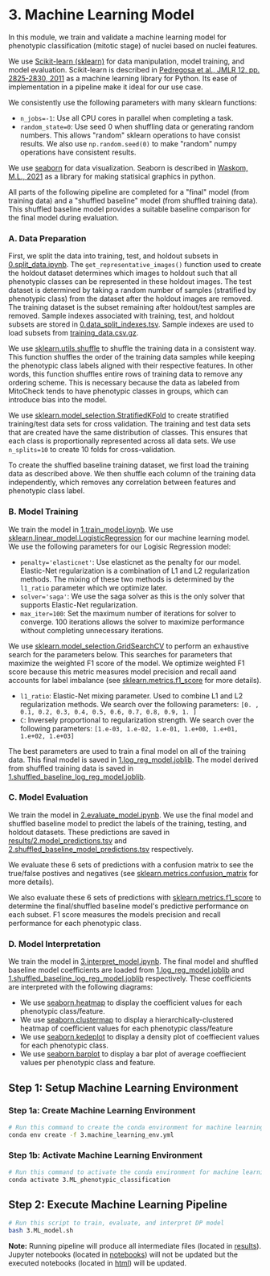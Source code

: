# 3. Machine Learning Model

In this module, we train and validate a machine learning model for phenotypic classification (mitotic stage) of nuclei based on nuclei features.

We use [Scikit-learn (sklearn)](https://scikit-learn.org/) for data manipulation, model training, and model evaluation.
Scikit-learn is described in [Pedregosa et al., JMLR 12, pp. 2825-2830, 2011](http://jmlr.csail.mit.edu/papers/v12/pedregosa11a.html) as a machine learning library for Python.
Its ease of implementation in a pipeline make it ideal for our use case.

We consistently use the following parameters with many sklearn functions:

- `n_jobs=-1`: Use all CPU cores in parallel when completing a task.
- `random_state=0`: Use seed 0 when shuffling data or generating random numbers.
This allows "random" sklearn operations to have consist results.
We also use `np.random.seed(0)` to make "random" numpy operations have consistent results.

We use [seaborn](https://seaborn.pydata.org/) for data visualization. 
Seaborn is described in [Waskom, M.L., 2021](https://doi.org/10.21105/joss.03021) as a library for making statisical graphics in python.

All parts of the following pipeline are completed for a "final" model (from training data) and a "shuffled baseline" model (from shuffled training data).
This shuffled baseline model provides a suitable baseline comparison for the final model during evaluation.

### A. Data Preparation

First, we split the data into training, test, and holdout subsets in [0.split_data.ipynb](notebooks/0.split_data.ipynb).
The `get_representative_images()` function used to create the holdout dataset determines which images to holdout such that all phenotypic classes can be represented in these holdout images.
The test dataset is determined by taking a random number of samples (stratified by phenotypic class) from the dataset after the holdout images are removed.
The training dataset is the subset remaining after holdout/test samples are removed.
Sample indexes associated with training, test, and holdout subsets are stored in [0.data_split_indexes.tsv](results/0.data_split_indexes.tsv).
Sample indexes are used to load subsets from [training_data.csv.gz](../1.format_data/data/training_data.csv.gz).

We use [sklearn.utils.shuffle](https://scikit-learn.org/stable/modules/generated/sklearn.utils.shuffle.html) to shuffle the training data in a consistent way.
This function shuffles the order of the training data samples while keeping the phenotypic class labels aligned with their respective features.
In other words, this function shuffles entire rows of training data to remove any ordering scheme.
This is necessary because the data as labeled from MitoCheck tends to have phenotypic classes in groups, which can introduce bias into the model.

We use [sklearn.model_selection.StratifiedKFold](https://scikit-learn.org/stable/modules/generated/sklearn.model_selection.StratifiedKFold.html) to create stratified training/test data sets for cross validation.
The training and test data sets that are created have the same distribution of classes.
This ensures that each class is proportionally represented across all data sets.
We use `n_splits=10` to create 10 folds for cross-validation.

To create the shuffled baseline training dataset, we first load the training data as described above. 
We then shuffle each column of the training data independently, which removes any correlation between features and phenotypic class label.

### B. Model Training

We train the model in [1.train_model.ipynb](notebooks/1.train_model.ipynb).
We use [sklearn.linear_model.LogisticRegression](https://scikit-learn.org/stable/modules/generated/sklearn.linear_model.LogisticRegression.html) for our machine learning model.
We use the following parameters for our Logisic Regression model:

- `penalty='elasticnet'`: Use elasticnet as the penalty for our model.
Elastic-Net regularization is a combination of L1 and L2 regularization methods.
The mixing of these two methods is determined by the `l1_ratio` parameter which we optimize later.
- `solver='saga'`: We use the saga solver as this is the only solver that supports Elastic-Net regularization.
- `max_iter=100`: Set the maximum number of iterations for solver to converge. 100 iterations allows the solver to maximize performance without completing unnecessary iterations.

We use [sklearn.model_selection.GridSearchCV](https://scikit-learn.org/stable/modules/generated/sklearn.model_selection.GridSearchCV.html#sklearn.model_selection.GridSearchCV) to perform an exhaustive search for the parameters below. This searches for parameters that maximize the weighted F1 score of the model. We optimize weighted F1 score because this metric measures model precision and recall aand accounts for label imbalance (see [sklearn.metrics.f1_score](https://scikit-learn.org/stable/modules/generated/sklearn.metrics.f1_score.html) for more details).

- `l1_ratio`: Elastic-Net mixing parameter.
Used to combine L1 and L2 regularization methods.
We search over the following parameters: `[0. , 0.1, 0.2, 0.3, 0.4, 0.5, 0.6, 0.7, 0.8, 0.9, 1. ]`
- `C`: Inversely proportional to regularization strength.
We search over the following parameters: `[1.e-03, 1.e-02, 1.e-01, 1.e+00, 1.e+01, 1.e+02, 1.e+03]`

The best parameters are used to train a final model on all of the training data.
This final model is saved in [1.log_reg_model.joblib](results/1.log_reg_model.joblib).
The model derived from shuffled training data is saved in [1.shuffled_baseline_log_reg_model.joblib](results/1.shuffled_baseline_log_reg_model.joblib).

### C. Model Evaluation

We train the model in [2.evaluate_model.ipynb](notebooks/2.evaluate_model.ipynb).
We use the final model and shuffled baseline model to predict the labels of the training, testing, and holdout datasets.
These predictions are saved in [results/2.model_predictions.tsv](results/2.model_predictions.tsv) and [2.shuffled_baseline_model_predictions.tsv](results/2.shuffled_baseline_model_predictions.tsv) respectively.

We evaluate these 6 sets of predictions with a confusion matrix to see the true/false postives and negatives (see [sklearn.metrics.confusion_matrix](https://scikit-learn.org/stable/modules/generated/sklearn.metrics.confusion_matrix.html) for more details).

We also evaluate these 6 sets of predictions with [sklearn.metrics.f1_score](https://scikit-learn.org/stable/modules/generated/sklearn.metrics.f1_score.html) to determine the final/shuffled baseline model's predictive performance on each subset.
F1 score measures the models precision and recall performance for each phenotypic class.

### D. Model Interpretation

We train the model in [3.interpret_model.ipynb](notebooks/3.interpret_model.ipynb).
The final model and shuffled baseline model coefficients are loaded from [1.log_reg_model.joblib](results/1.log_reg_model.joblib) and [1.shuffled_baseline_log_reg_model.joblib](results/1.shuffled_baseline_log_reg_model.joblib) respectively.
These coefficients are interpreted with the following diagrams:

- We use [seaborn.heatmap](https://seaborn.pydata.org/generated/seaborn.heatmap.html) to display the coefficient values for each phenotypic class/feature.
- We use [seaborn.clustermap](https://seaborn.pydata.org/generated/seaborn.clustermap.html) to display a hierarchically-clustered heatmap of coefficient values for each phenotypic class/feature
- We use [seaborn.kedeplot](https://seaborn.pydata.org/generated/seaborn.kdeplot.html) to display a density plot of coeffiecient values for each phenotypic class.
- We use [seaborn.barplot](https://seaborn.pydata.org/generated/seaborn.barplot.html) to display a bar plot of average coeffiecient values per phenotypic class and feature.

## Step 1: Setup Machine Learning Environment

### Step 1a: Create Machine Learning Environment

```sh
# Run this command to create the conda environment for machine learning
conda env create -f 3.machine_learning_env.yml
```

### Step 1b: Activate Machine Learning Environment

```sh
# Run this command to activate the conda environment for machine learning
conda activate 3.ML_phenotypic_classification
```

## Step 2: Execute Machine Learning Pipeline

```bash
# Run this script to train, evaluate, and interpret DP model
bash 3.ML_model.sh
```

**Note:** Running pipeline will produce all intermediate files (located in [results](results/)).
Jupyter notebooks (located in [notebooks](notebooks/)) will not be updated but the executed notebooks (located in [html](html/)) will be updated.